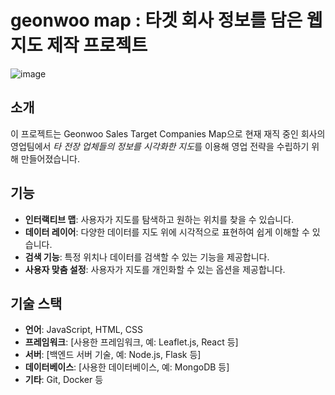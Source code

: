 # geonwoo map : 타겟 회사 정보를 담은 웹지도 제작 프로젝트 
![image](https://github.com/user-attachments/assets/9a365105-22ed-47d3-a03c-89fd745ae843)

## 소개

이 프로젝트는 Geonwoo Sales Target Companies Map으로 현재 재직 중인 회사의 영업팀에서 *타 전장 업체들의 정보를 시각화한 지도*를 이용해 영업 전략을 수립하기 위해 만들어졌습니다. 

## 기능

- **인터랙티브 맵**: 사용자가 지도를 탐색하고 원하는 위치를 찾을 수 있습니다.
- **데이터 레이어**: 다양한 데이터를 지도 위에 시각적으로 표현하여 쉽게 이해할 수 있습니다.
- **검색 기능**: 특정 위치나 데이터를 검색할 수 있는 기능을 제공합니다.
- **사용자 맞춤 설정**: 사용자가 지도를 개인화할 수 있는 옵션을 제공합니다.

## 기술 스택

- **언어**: JavaScript, HTML, CSS
- **프레임워크**: [사용한 프레임워크, 예: Leaflet.js, React 등]
- **서버**: [백엔드 서버 기술, 예: Node.js, Flask 등]
- **데이터베이스**: [사용한 데이터베이스, 예: MongoDB 등]
- **기타**: Git, Docker 등
